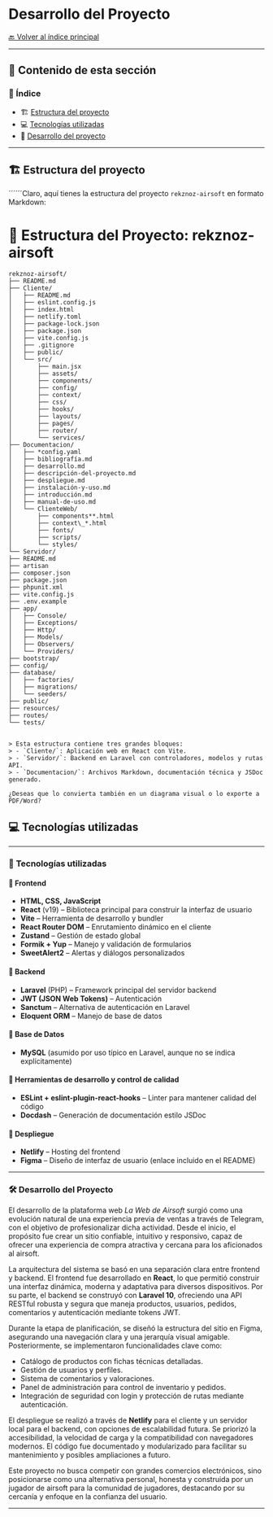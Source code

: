 
# **Desarrollo del Proyecto**

[🔙 Volver al índice principal](../README.md)

---

## 📑 **Contenido de esta sección**

### 🧭 Índice

* 🏗️ [Estructura del proyecto](estructura-del-proyecto)
* 💻 [Tecnologías utilizadas](tecnologías-utilizadas)
* 🧩 [Desarrollo del proyecto](desarrollo-del-proyecto)

---

## 🏗️ **Estructura del proyecto**

´´´´´´Claro, aquí tienes la estructura del proyecto `rekznoz-airsoft` en formato Markdown:

# 📁 Estructura del Proyecto: rekznoz-airsoft

```plaintext
rekznoz-airsoft/
├── README.md
├── Cliente/
│   ├── README.md
│   ├── eslint.config.js
│   ├── index.html
│   ├── netlify.toml
│   ├── package-lock.json
│   ├── package.json
│   ├── vite.config.js
│   ├── .gitignore
│   ├── public/
│   └── src/
│       ├── main.jsx
│       ├── assets/
│       ├── components/
│       ├── config/
│       ├── context/
│       ├── css/
│       ├── hooks/
│       ├── layouts/
│       ├── pages/
│       ├── router/
│       └── services/
├── Documentacion/
│   ├── *config.yaml
│   ├── bibliografía.md
│   ├── desarrollo.md
│   ├── descripción-del-proyecto.md
│   ├── despliegue.md
│   ├── instalación-y-uso.md
│   ├── introducción.md
│   ├── manual-de-uso.md
│   └── ClienteWeb/
│       ├── components**.html
│       ├── context\_*.html
│       ├── fonts/
│       ├── scripts/
│       └── styles/
└── Servidor/
├── README.md
├── artisan
├── composer.json
├── package.json
├── phpunit.xml
├── vite.config.js
├── .env.example
├── app/
│   ├── Console/
│   ├── Exceptions/
│   ├── Http/
│   ├── Models/
│   ├── Observers/
│   └── Providers/
├── bootstrap/
├── config/
├── database/
│   ├── factories/
│   ├── migrations/
│   └── seeders/
├── public/
├── resources/
├── routes/
└── tests/

```

```

> Esta estructura contiene tres grandes bloques:
> - `Cliente/`: Aplicación web en React con Vite.
> - `Servidor/`: Backend en Laravel con controladores, modelos y rutas API.
> - `Documentacion/`: Archivos Markdown, documentación técnica y JSDoc generado.

¿Deseas que lo convierta también en un diagrama visual o lo exporte a PDF/Word?
```


## 💻 **Tecnologías utilizadas**

---

### 🧩 **Tecnologías utilizadas**

#### 🔹 Frontend

* **HTML, CSS, JavaScript**
* **React** (v19) – Biblioteca principal para construir la interfaz de usuario
* **Vite** – Herramienta de desarrollo y bundler
* **React Router DOM** – Enrutamiento dinámico en el cliente
* **Zustand** – Gestión de estado global
* **Formik + Yup** – Manejo y validación de formularios
* **SweetAlert2** – Alertas y diálogos personalizados

#### 🔹 Backend

* **Laravel** (PHP) – Framework principal del servidor backend
* **JWT (JSON Web Tokens)** – Autenticación
* **Sanctum** – Alternativa de autenticación en Laravel
* **Eloquent ORM** – Manejo de base de datos

#### 🔹 Base de Datos

* **MySQL** (asumido por uso típico en Laravel, aunque no se indica explícitamente)

#### 🔹 Herramientas de desarrollo y control de calidad

* **ESLint + eslint-plugin-react-hooks** – Linter para mantener calidad del código
* **Docdash** – Generación de documentación estilo JSDoc

#### 🔹 Despliegue

* **Netlify** – Hosting del frontend
* **Figma** – Diseño de interfaz de usuario (enlace incluido en el README)

---

### 🛠️ Desarrollo del Proyecto

El desarrollo de la plataforma web *La Web de Airsoft* surgió como una evolución natural de una experiencia previa de ventas a través de Telegram, con el objetivo de profesionalizar dicha actividad. Desde el inicio, el propósito fue crear un sitio confiable, intuitivo y responsivo, capaz de ofrecer una experiencia de compra atractiva y cercana para los aficionados al airsoft.

La arquitectura del sistema se basó en una separación clara entre frontend y backend. El frontend fue desarrollado en **React**, lo que permitió construir una interfaz dinámica, moderna y adaptativa para diversos dispositivos. Por su parte, el backend se construyó con **Laravel 10**, ofreciendo una API RESTful robusta y segura que maneja productos, usuarios, pedidos, comentarios y autenticación mediante tokens JWT.

Durante la etapa de planificación, se diseñó la estructura del sitio en Figma, asegurando una navegación clara y una jerarquía visual amigable. Posteriormente, se implementaron funcionalidades clave como:

* Catálogo de productos con fichas técnicas detalladas.
* Gestión de usuarios y perfiles.
* Sistema de comentarios y valoraciones.
* Panel de administración para control de inventario y pedidos.
* Integración de seguridad con login y protección de rutas mediante autenticación.

El despliegue se realizó a través de **Netlify** para el cliente y un servidor local para el backend, con opciones de escalabilidad futura. Se priorizó la accesibilidad, la velocidad de carga y la compatibilidad con navegadores modernos. El código fue documentado y modularizado para facilitar su mantenimiento y posibles ampliaciones a futuro.

Este proyecto no busca competir con grandes comercios electrónicos, sino posicionarse como una alternativa personal, honesta y construida por un jugador de airsoft para la comunidad de jugadores, destacando por su cercanía y enfoque en la confianza del usuario.

---